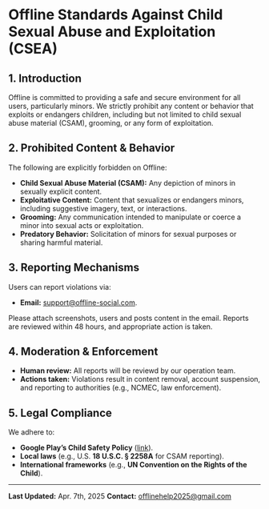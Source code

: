 # Offline Standards Against Child Sexual Abuse and Exploitation (CSEA)

## 1. Introduction
Offline is committed to providing a safe and secure environment for all users, particularly minors. We strictly prohibit any content or behavior that exploits or endangers children, including but not limited to child sexual abuse material (CSAM), grooming, or any form of exploitation.

## 2. Prohibited Content & Behavior
The following are explicitly forbidden on Offline:
- **Child Sexual Abuse Material (CSAM):** Any depiction of minors in sexually explicit content.
- **Exploitative Content:** Content that sexualizes or endangers minors, including suggestive imagery, text, or interactions.
- **Grooming:** Any communication intended to manipulate or coerce a minor into sexual acts or exploitation.
- **Predatory Behavior:** Solicitation of minors for sexual purposes or sharing harmful material.

## 3. Reporting Mechanisms
Users can report violations via:
- **Email:** support@offline-social.com.

Please attach screenshots, users and posts content in the email. Reports are reviewed within 48 hours, and appropriate action is taken.

## 4. Moderation & Enforcement
- **Human review:** All reports will be reviewd by our operation team.
- **Actions taken:** Violations result in content removal, account suspension, and reporting to authorities (e.g., NCMEC, law enforcement).

## 5. Legal Compliance
We adhere to:
- **Google Play’s Child Safety Policy** ([link](https://support.google.com/googleplay/android-developer/answer/14747720?hl=en)).
- **Local laws** (e.g., U.S. **18 U.S.C. § 2258A** for CSAM reporting).
- **International frameworks** (e.g., **UN Convention on the Rights of the Child**).


---

**Last Updated:** Apr. 7th, 2025 
**Contact:** offlinehelp2025@gmail.com
